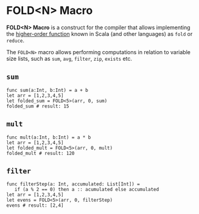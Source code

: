 # FOLD&lt;N&gt; Macro

**FOLD&lt;N&gt; Macro** is a construct for the compiler that allows implementing the [higher-order function](https://en.wikipedia.org/wiki/Higher-order_function) known in Scala (and other languages) as `fold` or `reduce`.

The `FOLD<N>` macro allows performing computations in relation to variable size lists, such as `sum`, `avg`, `filter`, `zip`, `exists` etc.

## `sum`

```ride
func sum(a:Int, b:Int) = a + b
let arr = [1,2,3,4,5]
let folded_sum = FOLD<5>(arr, 0, sum)
folded_sum # result: 15
```

## `mult`

```ride
func mult(a:Int, b:Int) = a * b
let arr = [1,2,3,4,5]
let folded_mult = FOLD<5>(arr, 0, mult)
folded_mult # result: 120
```

## `filter`

```ride
func filterStep(a: Int, accumulated: List[Int]) =
   if (a % 2 == 0) then a :: acumulated else accumulated
let arr = [1,2,3,4,5]
let evens = FOLD<5>(arr, 0, filterStep)
evens # result: [2,4]
```
